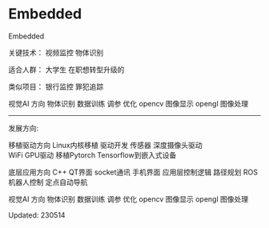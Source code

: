 # Embedded
Embedded 


关键技术：
   视频监控 物体识别


适合人群：
   大学生
   在职想转型升级的


类似项目：
银行监控
罪犯追踪

视觉AI 方向
物体识别 数据训练 调参 优化 opencv 图像显示
opengl 图像处理 


-----------------------------------

发展方向:

移植驱动方向
Linux内核移植 驱动开发
传感器 深度摄像头驱动  
WiFi GPU驱动
移植Pytorch Tensorflow到嵌入式设备   

底层应用方向
C++  QT界面 socket通讯
手机界面 应用层控制逻辑
路径规划 ROS机器人控制
定点自动导航

视觉AI 方向
物体识别 数据训练 调参 优化 opencv 图像显示
opengl 图像处理 

Updated: 230514
